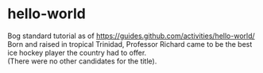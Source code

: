 # hello-world
Bog standard tutorial as of https://guides.github.com/activities/hello-world/
Born and raised in tropical Trinidad, Professor Richard came to be the best ice hockey player the country had to offer.  
(There were no other candidates for the title).

